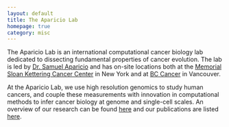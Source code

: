 ```yaml
---
layout: default
title: The Aparicio Lab
homepage: true
category: misc
---
```


The Aparicio Lab is an international computational cancer biology lab
dedicated to dissecting fundamental properties of cancer evolution. The
lab is led by [Dr. Samuel Aparicio](https://molonc.github.io/team/Aparicio-Samuel) and
has on-site locations both at the [Memorial Sloan Kettering Cancer
Center](https://www.mskcc.org/) in New York and at [BC
Cancer](http://www.bccancer.bc.ca/) in Vancouver.

At the Aparicio Lab, we use high resolution genomics to study human cancers,
and couple these measurements with innovation in computational methods
to infer cancer biology at genome and single-cell scales. An overview of
our research can be found [here](https://molonc.github.io/team/research) and our
publications are listed [here](https://molonc.github.io/team/shahlab.ca/papers).

